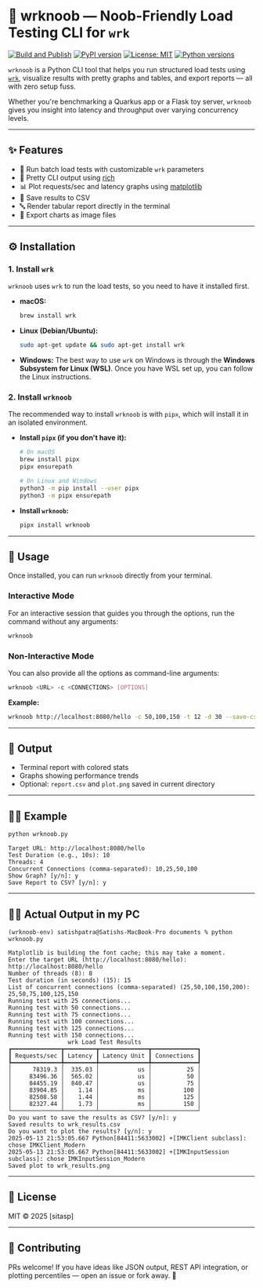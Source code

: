 # 🧪 wrknoob — Noob-Friendly Load Testing CLI for `wrk`

[![Build and Publish](https://github.com/sitasp/wrknoob/actions/workflows/main.yml/badge.svg)](https://github.com/sitasp/wrknoob/actions/workflows/main.yml)
[![PyPI version](https://img.shields.io/pypi/v/wrknoob)](https://pypi.org/project/wrknoob/)
[![License: MIT](https://img.shields.io/badge/License-MIT-yellow.svg)](https://opensource.org/licenses/MIT)
[![Python versions](https://img.shields.io/pypi/pyversions/wrknoob.svg)](https://pypi.org/project/wrknoob/)

`wrknoob` is a Python CLI tool that helps you run structured load tests using [`wrk`](https://github.com/wg/wrk), visualize results with pretty graphs and tables, and export reports — all with zero setup fuss.

Whether you're benchmarking a Quarkus app or a Flask toy server, `wrknoob` gives you insight into latency and throughput over varying concurrency levels.

---

## ✨ Features

- 🔁 Run batch load tests with customizable `wrk` parameters
- 🌈 Pretty CLI output using [rich](https://github.com/Textualize/rich)
- 📊 Plot requests/sec and latency graphs using [matplotlib](https://matplotlib.org/)
- 🧾 Save results to CSV
- 🔤 Render tabular report directly in the terminal
- 💾 Export charts as image files

---

## ⚙️ Installation

### 1. Install `wrk`

`wrknoob` uses `wrk` to run the load tests, so you need to have it installed first.

*   **macOS:**
    ```bash
    brew install wrk
    ```

*   **Linux (Debian/Ubuntu):**
    ```bash
    sudo apt-get update && sudo apt-get install wrk
    ```

*   **Windows:**
    The best way to use `wrk` on Windows is through the **Windows Subsystem for Linux (WSL)**. Once you have WSL set up, you can follow the Linux instructions.

### 2. Install `wrknoob`

The recommended way to install `wrknoob` is with `pipx`, which will install it in an isolated environment.

*   **Install `pipx` (if you don't have it):**
    ```bash
    # On macOS
    brew install pipx
    pipx ensurepath

    # On Linux and Windows
    python3 -m pip install --user pipx
    python3 -m pipx ensurepath
    ```

*   **Install `wrknoob`:**
    ```bash
    pipx install wrknoob
    ```

---

## 🚀 Usage

Once installed, you can run `wrknoob` directly from your terminal.

### Interactive Mode

For an interactive session that guides you through the options, run the command without any arguments:

```bash
wrknoob
```

### Non-Interactive Mode

You can also provide all the options as command-line arguments:

```bash
wrknoob <URL> -c <CONNECTIONS> [OPTIONS]
```

**Example:**

```bash
wrknoob http://localhost:8080/hello -c 50,100,150 -t 12 -d 30 --save-csv --plot
```

---

## 📂 Output

- Terminal report with colored stats
- Graphs showing performance trends
- Optional: `report.csv` and `plot.png` saved in current directory

---

## 🧑‍💻 Example

```bash
python wrknoob.py
```

```
Target URL: http://localhost:8080/hello
Test Duration (e.g., 10s): 10
Threads: 4
Concurrent Connections (comma-separated): 10,25,50,100
Show Graph? [y/n]: y
Save Report to CSV? [y/n]: y
```

---

## 🧑‍💻 Actual Output in my PC

```
(wrknoob-env) satishpatra@Satishs-MacBook-Pro documents % python wrknoob.py

Matplotlib is building the font cache; this may take a moment.
Enter the target URL (http://localhost:8080/hello): http://localhost:8080/hello
Number of threads (8): 8
Test duration (in seconds) (15): 15
List of concurrent connections (comma-separated) (25,50,100,150,200): 25,50,75,100,125,150
Running test with 25 connections...
Running test with 50 connections...
Running test with 75 connections...
Running test with 100 connections...
Running test with 125 connections...
Running test with 150 connections...
                 wrk Load Test Results                 
┏━━━━━━━━━━━━━━┳━━━━━━━━━┳━━━━━━━━━━━━━━┳━━━━━━━━━━━━━┓
┃ Requests/sec ┃ Latency ┃ Latency Unit ┃ Connections ┃
┡━━━━━━━━━━━━━━╇━━━━━━━━━╇━━━━━━━━━━━━━━╇━━━━━━━━━━━━━┩
│      78319.3 │  335.03 │           us │          25 │
│     83496.36 │  565.02 │           us │          50 │
│     84455.19 │  840.47 │           us │          75 │
│     83904.85 │    1.14 │           ms │         100 │
│     82508.58 │    1.44 │           ms │         125 │
│     82327.44 │    1.73 │           ms │         150 │
└──────────────┴─────────┴──────────────┴─────────────┘
Do you want to save the results as CSV? [y/n]: y
Saved results to wrk_results.csv
Do you want to plot the results? [y/n]: y
2025-05-13 21:53:05.667 Python[84411:5633002] +[IMKClient subclass]: chose IMKClient_Modern
2025-05-13 21:53:05.667 Python[84411:5633002] +[IMKInputSession subclass]: chose IMKInputSession_Modern
Saved plot to wrk_results.png
```


---

## 📝 License

MIT © 2025 [sitasp]

---

## 🤛 Contributing

PRs welcome! If you have ideas like JSON output, REST API integration, or plotting percentiles — open an issue or fork away. 🚀

